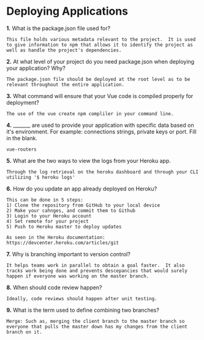 # Deploying Applications

**1.** What is the package.json file used for?
<!-- enter you answer in the space below -->
```
This file holds various metadata relevant to the project.  It is used to give information to npm that allows it to identify the project as well as handle the project's dependencies.
``` 
**2.** At what level of your project do you need package.json when  deploying your application? Why?
<!-- enter you answer in the space below -->
```
The package.json file should be deployed at the root level as to be relevant throughout the entire application.
```
**3.** What command will ensure that your Vue code is compiled properly for deployment?
<!-- enter you answer in the space below -->
```
The use of the vue create npm compliler in your command line.
```
**4.** _______ are used to provide your application with specific data based on it's environment. For example: connections strings, private keys or port. Fill in the blank.
<!-- enter you answer in the space below -->
```
vue-routers
```
**5.** What are the two ways to view the logs from your Heroku app.
<!-- enter you answer in the space below -->
```
Through the log retrieval on the heroku dashboard and through your CLI utilizing '$ heroku logs'
```
**6.** How do you update an app already deployed on Heroku?
<!-- enter you answer in the space below -->
```
This can be done in 5 steps:
1) Clone the repository from GitHub to your local device
2) Make your cahnges, and commit them to Github
3) Login to your Heroku account
4) Set remote for your project
5) Push to Heroku master to deploy updates

As seen in the Heroku documentation:
https://devcenter.heroku.com/articles/git
```
**7.** Why is branching important to version control?
<!-- enter you answer in the space below -->
```
It helps teams work in parallel to obtain a goal faster.  It also tracks work being done and prevents descepancies that would surely happen if everyone was working on the master branch.
```
**8.** When should code review happen?
<!-- enter you answer in the space below -->
```
Ideally, code reviews should happen after unit testing.  
```
**9.** What is the term used to define combining two branches?
<!-- enter you answer in the space below -->
```
Merge: Such as, merging the client branch to the master branch so everyone that pulls the master down has my changes from the client branch on it.
```
